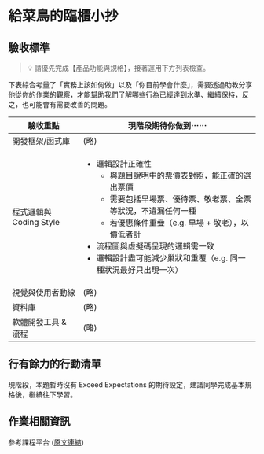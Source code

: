 # 給菜鳥的臨櫃小抄

## 驗收標準

> 💡  請優先完成【產品功能與規格】，接著運用下方列表檢查。

下表綜合考量了「實務上該如何做」以及「你目前學會什麼」，需要透過助教分享他從你的作業的觀察，才能幫助我們了解哪些行為已經達到水準、繼續保持，反之，也可能會有需要改善的問題。

<table>
  <thead>
    <tr>
      <th>驗收重點</td>
      <th>現階段期待你做到⋯⋯</td>
    </tr>
  </thead>
  <tbody>
    <tr>
      <td>開發框架/函式庫</td>
      <td>(略)</td>
    </tr>
    <tr>
      <td>程式邏輯與 Coding Style</td>
      <td>
        <ul>
          <li>邏輯設計正確性
            <ul>
              <li>與題目說明中的票價表對照，能正確的選出票價</li>
              <li>需要包括早場票、優待票、敬老票、全票等狀況，不遺漏任何一種</li>
              <li>若優惠條件重疊（e.g. 早場 + 敬老），以價低者計</li>
            </ul>
          </li>
          <li>流程圖與虛擬碼呈現的邏輯需一致</li>
          <li>邏輯設計盡可能減少巢狀和重覆（e.g. 同一種狀況最好只出現一次）</li>
        </ul>
      </td>
    </tr>
      <tr>
      <td>視覺與使用者動線</td>
      <td>(略)</td>
    </tr>
    <tr>
      <td>資料庫</td>
      <td>(略)</td>
    </tr>
      <tr>
      <td>軟體開發工具 & 流程</td>
      <td>(略)</td>
    </tr>
  </tbody>
</table>

## 行有餘力的行動清單

現階段，本題暫時沒有 Exceed Expectations 的期待設定，建議同學完成基本規格後，繼續往下學習。

## 作業相關資訊

參考課程平台 (<a href="https://lighthouse.alphacamp.co/courses/39/assignments/918" target="_blank">原文連結</a>)
